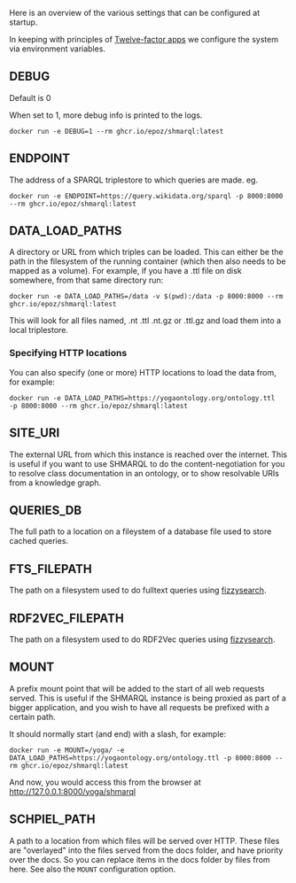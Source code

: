 Here is an overview of the various settings that can be configured at startup.

In keeping with principles of [Twelve-factor apps](https://12factor.net/config)
we configure the system via environment variables.

## DEBUG

Default is 0

When set to 1, more debug info is printed to the logs.

```shell
docker run -e DEBUG=1 --rm ghcr.io/epoz/shmarql:latest
```

## ENDPOINT

The address of a SPARQL triplestore to which queries are made. eg.

```shell
docker run -e ENDPOINT=https://query.wikidata.org/sparql -p 8000:8000 --rm ghcr.io/epoz/shmarql:latest
```

## DATA_LOAD_PATHS

A directory or URL from which triples can be loaded. This can either be the path in the filesystem of the running container (which then also needs to be mapped as a volume). For example, if you have a .ttl file on disk somewhere, from that same directory run:

```shell
docker run -e DATA_LOAD_PATHS=/data -v $(pwd):/data -p 8000:8000 --rm ghcr.io/epoz/shmarql:latest
```

This will look for all files named, .nt .ttl .nt.gz or .ttl.gz and load them into a local triplestore.

### Specifying HTTP locations

You can also specify (one or more) HTTP locations to load the data from, for example:

```shell
docker run -e DATA_LOAD_PATHS=https://yogaontology.org/ontology.ttl   -p 8000:8000 --rm ghcr.io/epoz/shmarql:latest
```

## SITE_URI

The external URL from which this instance is reached over the internet. This is useful if you want to use SHMARQL to do the content-negotiation for you to resolve class documentation in an ontology, or to show resolvable URIs from a knowledge graph.

## QUERIES_DB

The full path to a location on a fileystem of a database file used to store cached queries.

## FTS_FILEPATH

The path on a filesystem used to do fulltext queries using [fizzysearch](https://ise-fizkarlsruhe.github.io/fizzysearch/).

## RDF2VEC_FILEPATH

The path on a filesystem used to do RDF2Vec queries using [fizzysearch](https://ise-fizkarlsruhe.github.io/fizzysearch/).

## MOUNT

A prefix mount point that will be added to the start of all web requests served. This is useful if the SHMARQL instance is being proxied as part of a bigger application, and you wish to have all requests be prefixed with a certain path.

It should normally start (and end) with a slash, for example:

```shell
docker run -e MOUNT=/yoga/ -e DATA_LOAD_PATHS=https://yogaontology.org/ontology.ttl -p 8000:8000 --rm ghcr.io/epoz/shmarql:latest
```

And now, you would access this from the browser at http://127.0.0.1:8000/yoga/shmarql

## SCHPIEL_PATH

A path to a location from which files will be served over HTTP. These files are "overlayed" into the files served from the docs folder, and have priority over the docs. So you can replace items in the docs folder by files from here. See also the `MOUNT` configuration option.
